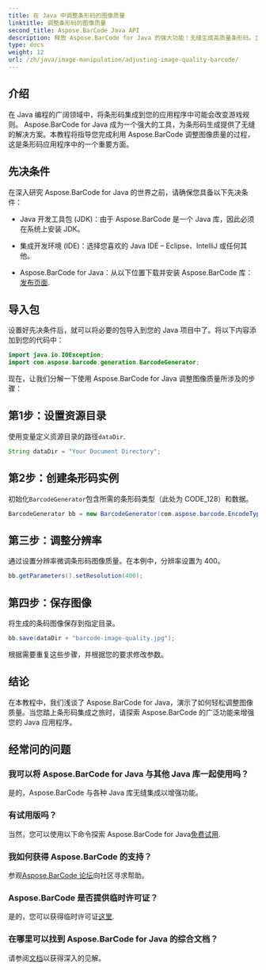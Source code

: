 ```yaml
---
title: 在 Java 中调整条形码的图像质量
linktitle: 调整条形码的图像质量
second_title: Aspose.BarCode Java API
description: 释放 Aspose.BarCode for Java 的强大功能！无缝生成高质量条形码。立即探索本教程。
type: docs
weight: 12
url: /zh/java/image-manipulation/adjusting-image-quality-barcode/
---
```


## 介绍

在 Java 编程的广阔领域中，将条形码集成到您的应用程序中可能会改变游戏规则。 Aspose.BarCode for Java 成为一个强大的工具，为条形码生成提供了无缝的解决方案。本教程将指导您完成利用 Aspose.BarCode 调整图像质量的过程，这是条形码应用程序中的一个重要方面。

## 先决条件

在深入研究 Aspose.BarCode for Java 的世界之前，请确保您具备以下先决条件：

- Java 开发工具包 (JDK)：由于 Aspose.BarCode 是一个 Java 库，因此必须在系统上安装 JDK。

- 集成开发环境 (IDE)：选择您喜欢的 Java IDE – Eclipse、IntelliJ 或任何其他。

-  Aspose.BarCode for Java：从以下位置下载并安装 Aspose.BarCode 库：[发布页面](https://releases.aspose.com/barcode/java/).

## 导入包

设置好先决条件后，就可以将必要的包导入到您的 Java 项目中了。将以下内容添加到您的代码中：

```java
import java.io.IOException;
import com.aspose.barcode.generation.BarcodeGenerator;
```

现在，让我们分解一下使用 Aspose.BarCode for Java 调整图像质量所涉及的步骤：

## 第1步：设置资源目录

使用变量定义资源目录的路径`dataDir`.

```java
String dataDir = "Your Document Directory";
```

## 第2步：创建条形码实例

初始化`BarcodeGenerator`包含所需的条形码类型（此处为 CODE_128）和数据。

```java
BarcodeGenerator bb = new BarcodeGenerator(com.aspose.barcode.EncodeTypes.CODE_128, "1234567");
```

## 第三步：调整分辨率

通过设置分辨率微调条形码图像质量。在本例中，分辨率设置为 400。

```java
bb.getParameters().setResolution(400);
```

## 第四步：保存图像

将生成的条码图像保存到指定目录。

```java
bb.save(dataDir + "barcode-image-quality.jpg");
```

根据需要重复这些步骤，并根据您的要求修改参数。

## 结论

在本教程中，我们浅谈了 Aspose.BarCode for Java，演示了如何轻松调整图像质量。当您踏上条形码集成之旅时，请探索 Aspose.BarCode 的广泛功能来增强您的 Java 应用程序。

## 经常问的问题

### 我可以将 Aspose.BarCode for Java 与其他 Java 库一起使用吗？
是的，Aspose.BarCode 与各种 Java 库无缝集成以增强功能。

### 有试用版吗？
当然，您可以使用以下命令探索 Aspose.BarCode for Java[免费试用](https://releases.aspose.com/).

### 我如何获得 Aspose.BarCode 的支持？
参观[Aspose.BarCode 论坛](https://forum.aspose.com/c/barcode/13)向社区寻求帮助。

### Aspose.BarCode 是否提供临时许可证？
是的，您可以获得临时许可证[这里](https://purchase.aspose.com/temporary-license/).

### 在哪里可以找到 Aspose.BarCode for Java 的综合文档？
请参阅[文档](https://reference.aspose.com/barcode/java/)以获得深入的见解。
